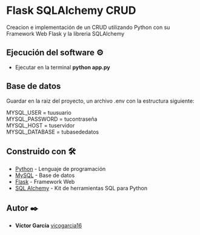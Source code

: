 # Flask SQLAlchemy CRUD

Creacion e implementación de un CRUD utilizando Python con su Framework Web Flask y la libreria SQLAlchemy 

## Ejecución del software ⚙️

* Ejecutar en la terminal **python app.py**

## Base de datos

Guardar en la raiz del proyecto, un archivo .env con la estructura siguiente:

MYSQL_USER = tuusuario  
MYSQL_PASSWORD = tucontraseña  
MYSQL_HOST = tuservidor  
MYSQL_DATABASE = tubasededatos
 

## Construido con 🛠️

* [Python](https://www.python.org/) - Lenguaje de programación
* [MySQL](https://www.mysql.com/) - Base de datos
* [Flask](https://flask.palletsprojects.com/en/2.1.x/) - Framework Web
* [SQL Alchemy](https://www.sqlalchemy.org/) - Kit de herramientas SQL para Python

## Autor ✒️

* **Víctor García** [vicogarcia16](https://github.com/vicogarcia16) 
